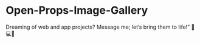 # Open-Props-Image-Gallery

Dreaming of web and app projects? Message me; let’s bring them to life!” 🌟💻📱
